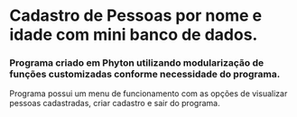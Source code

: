 # Cadastro de Pessoas por nome e idade com mini banco de dados.
### Programa criado em Phyton utilizando modularização de funções customizadas conforme necessidade do programa.
Programa possui um menu de funcionamento com as opções de visualizar pessoas cadastradas, criar cadastro e sair do programa.




